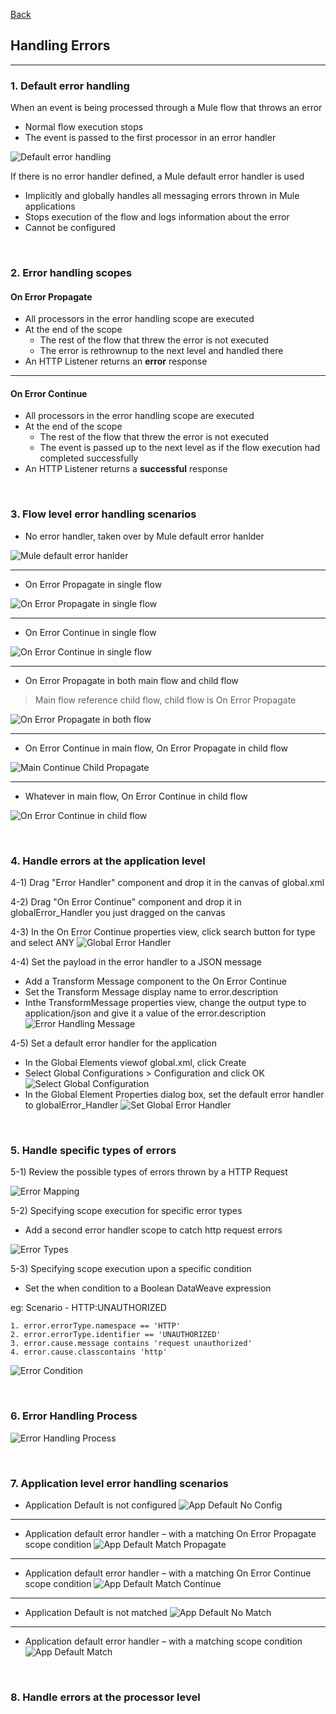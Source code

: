 [Back](README.md)

## Handling Errors

<hr>


### 1. Default error handling

When an event is being processed through a Mule flow that throws an error

- Normal flow execution stops 
- The event is passed to the first processor in an error handler 

![Default error handling](https://raw.githubusercontent.com/Elliot518/mcp-oss-repo/main/mulesoft/training/DefaultErrorHandling.png)


If there is no error handler defined, a Mule default error handler is used
- Implicitly and globally handles all messaging errors thrown in Mule applications
- Stops execution of the flow and logs information about the error
- Cannot be configured

&nbsp;


### 2. Error handling scopes

#### On Error Propagate

- All processors in the error handling scope are executed
- At the end of the scope 
    - The rest of the flow that threw the error is not executed
    - The error is rethrownup to the next level and handled there
- An HTTP Listener returns an **error** response

<hr>

#### On Error Continue

- All processors in the error handling scope are executed
- At the end of the scope 
    - The rest of the flow that threw the error is not executed
    - The event is passed up to the next level as if the flow execution had completed successfully 
- An HTTP Listener returns a **successful** response

&nbsp;

### 3. Flow level error handling scenarios

- No error handler, taken over by Mule default error hanlder

![Mule default error hanlder](https://raw.githubusercontent.com/Elliot518/mcp-oss-repo/main/mulesoft/training/1_NoHandlerByDefault.png)

<hr>

- On Error Propagate in single flow

![On Error Propagate in single flow](https://raw.githubusercontent.com/Elliot518/mcp-oss-repo/main/mulesoft/training/2_ErrorPropagateSingleFlow.png)

<hr>


- On Error Continue in single flow

![On Error Continue in single flow](https://raw.githubusercontent.com/Elliot518/mcp-oss-repo/main/mulesoft/training/3_ErrorContinueSingleFlow.png)


<hr>

- On Error Propagate in both main flow and child flow
> Main flow reference child flow, child flow is On Error Propagate

![On Error Propagate in both flow](https://raw.githubusercontent.com/Elliot518/mcp-oss-repo/main/mulesoft/training/4_ErrorPropagateChildFlow.png)

<hr>

- On Error Continue in main flow, On Error Propagate in child flow

![Main Continue Child Propagate](https://raw.githubusercontent.com/Elliot518/mcp-oss-repo/main/mulesoft/training/5_MainContinueChildPropagate.png)

<hr>

- Whatever in main flow, On Error Continue in child flow

![On Error Continue in child flow](https://raw.githubusercontent.com/Elliot518/mcp-oss-repo/main/mulesoft/training/6_ContinueInChild.png)

&nbsp;

### 4. Handle errors at the application level

4-1) Drag "Error Handler" component and drop it in the canvas of global.xml

4-2) Drag "On Error Continue" component and drop it in globalError_Handler you just dragged on the canvas

4-3) In the On Error Continue properties view, click search button for type and select ANY
![Global Error Handler](https://raw.githubusercontent.com/Elliot518/mcp-oss-repo/main/mulesoft/training/GlobalErrorHandler.png)

4-4) Set the payload in the error handler to a JSON message
- Add a Transform Message component to the On Error Continue
- Set the Transform Message display name to error.description
- Inthe TransformMessage properties view, change the output type to application/json and give it a value of the error.description
![Error Handling Message](https://raw.githubusercontent.com/Elliot518/mcp-oss-repo/main/mulesoft/training/ErrorHandlingMessage.png)

4-5) Set a default error handler for the application
- In the Global Elements viewof global.xml, click Create
- Select Global Configurations > Configuration and click OK
![Select Global Configuration](https://raw.githubusercontent.com/Elliot518/mcp-oss-repo/main/mulesoft/training/SelectGlobalConfiguration.png)
- In the Global Element Properties dialog box, set the default error handler to globalError_Handler
![Set Global Error Handler](https://raw.githubusercontent.com/Elliot518/mcp-oss-repo/main/mulesoft/training/SetGlobalErrorHandler.png)

&nbsp;

### 5. Handle specific types of errors

5-1) Review the possible types of errors thrown by a HTTP Request

![Error Mapping](https://raw.githubusercontent.com/Elliot518/mcp-oss-repo/main/mulesoft/training/ErrorMapping.png)


5-2) Specifying scope execution for specific error types

- Add a second error handler scope to catch http request errors

![Error Types](https://raw.githubusercontent.com/Elliot518/mcp-oss-repo/main/mulesoft/training/ErrorHandlingWithTypes.png)

5-3) Specifying scope execution upon a specific condition

- Set the when condition to a Boolean DataWeave expression

eg: Scenario - HTTP:UNAUTHORIZED
```
1. error.errorType.namespace == 'HTTP'
2. error.errorType.identifier == 'UNAUTHORIZED'
3. error.cause.message contains 'request unauthorized'
4. error.cause.classcontains 'http'
```

![Error Condition](https://raw.githubusercontent.com/Elliot518/mcp-oss-repo/main/mulesoft/training/ErrorCondition.png)

&nbsp;

### 6. Error Handling Process

![Error Handling Process](https://raw.githubusercontent.com/Elliot518/mcp-oss-repo/main/mulesoft/training/ErrorHandlingProcess.png)

&nbsp;

### 7. Application level error handling scenarios

- Application Default is not configured
![App Default No Config](https://raw.githubusercontent.com/Elliot518/mcp-oss-repo/main/mulesoft/training/01_AppDefaultNoConfig.png)

<hr>

- Application default error handler – with a matching On Error Propagate scope condition
![App Default Match Propagate](https://raw.githubusercontent.com/Elliot518/mcp-oss-repo/main/mulesoft/training/02_AppDefaultMatchPropagate.png)

<hr>

- Application default error handler – with a matching On Error Continue scope condition
![App Default Match Continue](https://raw.githubusercontent.com/Elliot518/mcp-oss-repo/main/mulesoft/training/03_AppDefaultMatchContinue.png)

<hr>

- Application Default is not matched
![App Default No Match](https://raw.githubusercontent.com/Elliot518/mcp-oss-repo/main/mulesoft/training/04_AppDefaultNoMatch.png)

<hr>

- Application default error handler – with a matching scope condition
![App Default Match](https://raw.githubusercontent.com/Elliot518/mcp-oss-repo/main/mulesoft/training/05_AppDefaultMatchCondition.png)

&nbsp;

### 8. Handle errors at the processor level
